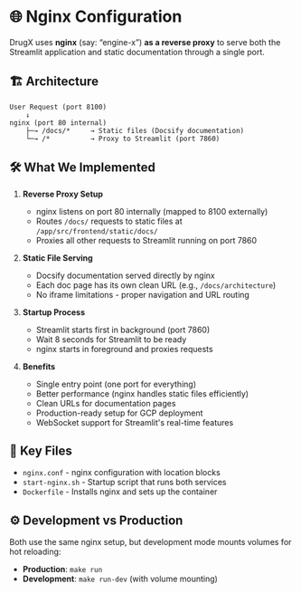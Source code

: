 # 🌐 Nginx Configuration

DrugX uses **nginx** (say: “engine-x”) **as a reverse proxy** to serve both the Streamlit application and static documentation through a single port.

## 🏗️ Architecture

```
User Request (port 8100)
    ↓
nginx (port 80 internal)
    ├─→ /docs/*     → Static files (Docsify documentation)
    └─→ /*          → Proxy to Streamlit (port 7860)
```

## 🛠️ What We Implemented

1. **Reverse Proxy Setup**
   - nginx listens on port 80 internally (mapped to 8100 externally)
   - Routes `/docs/` requests to static files at `/app/src/frontend/static/docs/`
   - Proxies all other requests to Streamlit running on port 7860

2. **Static File Serving**
   - Docsify documentation served directly by nginx
   - Each doc page has its own clean URL (e.g., `/docs/architecture`)
   - No iframe limitations - proper navigation and URL routing

3. **Startup Process**
   - Streamlit starts first in background (port 7860)
   - Wait 8 seconds for Streamlit to be ready
   - nginx starts in foreground and proxies requests

4. **Benefits**
   - Single entry point (one port for everything)
   - Better performance (nginx handles static files efficiently)
   - Clean URLs for documentation pages
   - Production-ready setup for GCP deployment
   - WebSocket support for Streamlit's real-time features

## 📁 Key Files

- `nginx.conf` - nginx configuration with location blocks
- `start-nginx.sh` - Startup script that runs both services
- `Dockerfile` - Installs nginx and sets up the container

## ⚙️ Development vs Production

Both use the same nginx setup, but development mode mounts volumes for hot reloading:
- **Production**: `make run`
- **Development**: `make run-dev` (with volume mounting)
```
